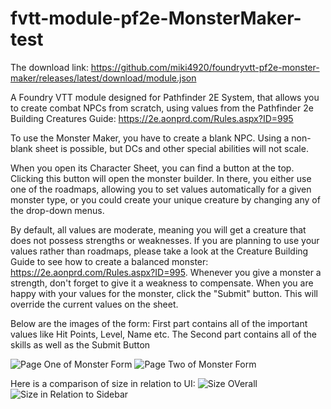 # fvtt-module-pf2e-MonsterMaker-test
The download link: https://github.com/miki4920/foundryvtt-pf2e-monster-maker/releases/latest/download/module.json

A Foundry VTT module designed for Pathfinder 2E System, that allows you to create combat NPCs from scratch, using values from the Pathfinder 2e Building Creatures Guide: https://2e.aonprd.com/Rules.aspx?ID=995

To use the Monster Maker, you have to create a blank NPC. Using a non-blank sheet is possible, but DCs and other special abilities will not scale. 

When you open its Character Sheet, you can find a button at the top. Clicking this button will open the monster builder.
In there, you either use one of the roadmaps, allowing you to set values automatically for a given monster type, or you could create your unique creature by changing any of the drop-down menus.

By default, all values are moderate, meaning you will get a creature that does not possess strengths or weaknesses. If you are planning to use your values rather than roadmaps, please take a look at the Creature Building Guide to see how to create a balanced monster: https://2e.aonprd.com/Rules.aspx?ID=995. Whenever you give a monster a strength, don't forget to give it a weakness to compensate. When you are happy with your values for the monster, click the "Submit" button. This will override the current values on the sheet.

Below are the images of the form:
First part contains all of the important values like Hit Points, Level, Name etc.
The Second part contains all of the skills as well as the Submit Button

![Page One of Monster Form](https://raw.githubusercontent.com/miki4920/fvtt-module-pf2e-MonsterMaker/master/images/PageOne.png)
![Page Two of Monster Form](https://raw.githubusercontent.com/miki4920/fvtt-module-pf2e-MonsterMaker/master/images/PageTwo.png)

Here is a comparison of size in relation to UI:
![Size OVerall](https://raw.githubusercontent.com/miki4920/fvtt-module-pf2e-MonsterMaker/master/images/ImageToScale.png)
![Size in Relation to Sidebar](https://raw.githubusercontent.com/miki4920/fvtt-module-pf2e-MonsterMaker/master/images/Size.png)
